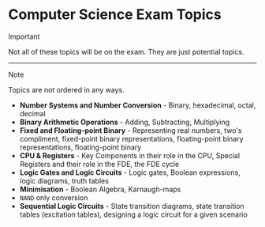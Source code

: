 # Computer Science Exam Topics

> [!IMPORTANT]
> Not all of these topics will be on the exam. They are just potential topics.

***

> [!NOTE]
> Topics are not ordered in any ways.

- **Number Systems and Number Conversion** - Binary, hexadecimal, octal, decimal
- **Binary Arithmetic Operations** - Adding, Subtracting, Multiplying
- **Fixed and Floating-point Binary** - Representing real numbers, two's compliment, fixed-point binary representations, floating-point binary representations, floating-point binary
- **CPU & Registers** - Key Components in their role in the CPU, Special Registers and their role in the FDE, the FDE cycle
- **Logic Gates and Logic Circuits** - Logic gates, Boolean expressions, logic diagrams, truth tables
- **Minimisation** - Boolean Algebra, Karnaugh-maps
- `NAND` only conversion
- **Sequential Logic Circuits** - State transition diagrams, state transition tables (excitation tables), designing a logic circuit for a given scenario

